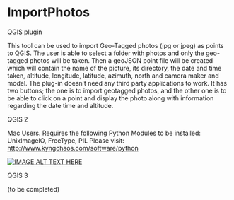 ﻿# ImportPhotos

QGIS plugin

This tool can be used to import Geo-Tagged photos (jpg or jpeg) as points to QGIS. The user is able to select a folder with photos and only the geo-tagged photos will be taken. Then a geoJSON point file will be created which will contain the name of the picture, its directory, the date and time taken, altitude, longitude, latitude, azimuth, north and camera maker and model. The plug-in doesn’t need any third party applications to work. It has two buttons; the one is to import geotagged photos, and the other one is to be able to click on a point and display the photo along with information regarding the date time and altitude.

QGIS 2



Mac Users. Requires the following Python Modules to be installed: UnixImageIO, FreeType, PIL Please visit: http://www.kyngchaos.com/software/python

[![IMAGE ALT TEXT HERE](https://img.youtube.com/vi/D0Dmo9RfXL0/0.jpg)](https://www.youtube.com/watch?v=D0Dmo9RfXL0)



QGIS 3



(to be completed)
